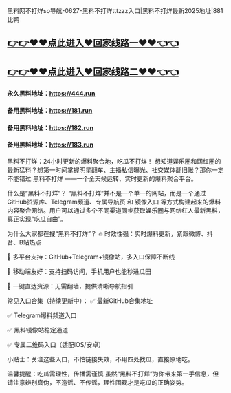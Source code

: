 黑料网不打烊so导航-0627-黑料不打烊tttzzz入口|黑料不打烊最新2025地址|881比鸭

## [👉👉♥♥点此进入♥回家线路一♥♥👈👈](https://unpkg.com/182run/index.html)
## [👉👉♥♥点此进入♥回家线路二♥♥👈👈](https://unpkg.com/182-1run/index.html)

#### 永久黑料地址：https://444.run
#### 备用黑料地址：https://181.run
#### 备用黑料地址：https://182.run
#### 备用黑料地址：https://183.run

黑料不打烊：24小时更新的爆料聚合地，吃瓜不打烊！
想知道娱乐圈和网红圈的最新猛料？想第一时间掌握明星翻车、主播私信曝光、社交媒体翻旧账？那你一定不能错过 黑料不打烊 ——一个全天候运转、实时更新的爆料聚合平台。

什么是“黑料不打烊”？
“黑料不打烊”并不是一个单一的网站，而是一个通过 GitHub资源库、Telegram频道、专属导航页 和 镜像入口 等方式构建起来的爆料内容聚合网络。用户可以通过多个不同渠道同步获取娱乐圈与网络红人最新黑料，真正实现“吃瓜自由”。

为什么大家都在搜“黑料不打烊”？
🔥 时效性强：实时爆料更新，紧跟微博、抖音、B站热点

📂 多平台支持：GitHub+Telegram+镜像站，多入口保障不断线

📱 移动端友好：支持扫码访问，手机用户也能秒进瓜田

🔗 一键直达资源：无需翻墙，提供清晰导航指引

常见入口合集（持续更新中）：
✅ 最新GitHub合集地址

✅ Telegram爆料频道入口

✅ 黑料镜像站稳定通道

✅ 专属二维码入口（适配iOS/安卓）

小贴士：关注这些入口，不怕链接失效，不用四处找瓜，直接原地吃。

温馨提醒：吃瓜需理性，传播需谨慎
虽然“黑料不打烊”为你带来第一手信息，但请注意辨别真伪，不造谣、不传谣，理性围观才是吃瓜的正确姿势。
















